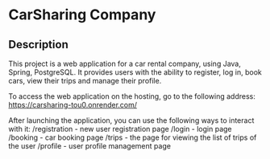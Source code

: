 <h1>CarSharing Company</h1>
<h2>Description</h2>
<p>This project is a web application for a car rental company, using Java, Spring, PostgreSQL. It provides users with the ability to register, log in, book cars, view their trips and manage their profile.

To access the web application on the hosting, go to the following address: https://carsharing-tou0.onrender.com/

After launching the application, you can use the following ways to interact with it:
/registration - new user registration page
/login - login page
/booking - car booking page
/trips - the page for viewing the list of trips of the user
/profile - user profile management page
</p>
